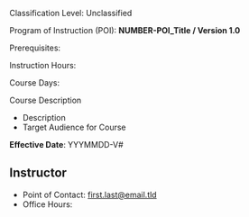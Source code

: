 Classification Level: Unclassified

Program of Instruction (POI): **NUMBER-POI_Title / Version 1.0**

Prerequisites: 

Instruction Hours: 

Course Days: 

Course Description
- Description
- Target Audience for Course

**Effective Date**: YYYMMDD-V#

## Instructor 
- Point of Contact: first.last@email.tld
- Office Hours: 
